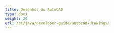 ```yaml
---
title: Desenhos do AutoCAD
type: docs
weight: 20
url: /pt/java/developer-guide/autocad-drawings/
---
```

